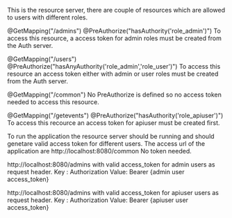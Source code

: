 This is the resource server, there are  couple of resources which are allowed to  users with different roles.  

@GetMapping("/admins")
@PreAuthorize("hasAuthority('role_admin')") 
To access this resource, a  access token for admin roles must be created from the Auth server.

@GetMapping("/users")
@PreAuthorize("hasAnyAuthority('role_admin','role_user')")
To access this resource an access token either with admin or user roles must be created from the Auth server.
	  
@GetMapping("/common") 
No PreAuthorize is defined so no access token needed to access this resource.

@GetMapping("/getevents")
@PreAuthorize("hasAuthority('role_apiuser')")
To access this recource an access token for apiuser must be created first.

To run the application the resource server should be running and should genetare valid access token for different users.
The access url of the application are 
http://localhost:8080/common
No token needed.  

http://localhost:8080/admins     with valid access_token for admin users as request header.
Key : Authorization    Value: Bearer {admin user access_token}

http://localhost:8080/admins     with valid access_token for apiuser users as request header.
Key : Authorization    Value: Bearer {apiuser user access_token}


